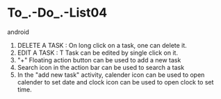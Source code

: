 # To_.-Do_.-List04
android
1. DELETE A TASK : 
On long click on a task, one can delete it.
2. EDIT A TASK : T
 Task can be edited by single click on it.
3. "+" Floating action button can be used to add a new task
4. Search icon in the action bar can be used to search a task
5. In the "add new task" activity, calender icon can be used to open calender to set date and clock icon can be used to open clock to set time.
